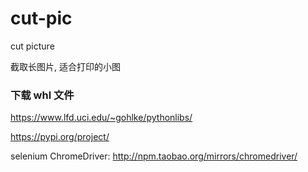 # cut-pic
cut picture

截取长图片, 适合打印的小图




### 下载 whl 文件
https://www.lfd.uci.edu/~gohlke/pythonlibs/

https://pypi.org/project/

selenium
ChromeDriver: http://npm.taobao.org/mirrors/chromedriver/
